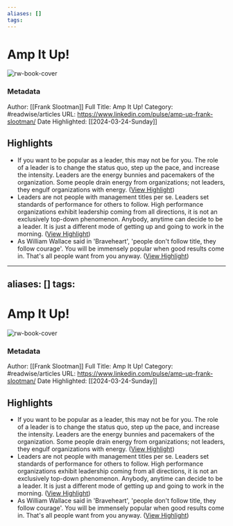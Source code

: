 ```yaml
---
aliases: []
tags:
---
```

# Amp It Up!

![rw-book-cover](https://media.licdn.com/dms/image/C5612AQF5oQOlaqtPbg/article-cover_image-shrink_720_1280/0/1527514563772?e=2147483647&v=beta&t=eSFUP_ZtnVdEe8AJ597VYiFZURRhqLp9dh9wip5MLrA)
### Metadata
Author: [[Frank Slootman]]
Full Title: Amp It Up!
Category: #readwise/articles
URL: https://www.linkedin.com/pulse/amp-up-frank-slootman/
Date Highlighted: [[2024-03-24-Sunday]]

## Highlights
- If you want to be popular as a leader, this may not be for you. The role of a leader is to change the status quo, step up the pace, and increase the intensity. Leaders are the energy bunnies and pacemakers of the organization. Some people drain energy from organizations; not leaders, they engulf organizations with energy. ([View Highlight](https://read.readwise.io/read/01hsrmatzaw2t52t4dv1kh3wct))
- Leaders are not people with management titles per se. Leaders set standards of performance for others to follow. High performance organizations exhibit leadership coming from all directions, it is not an exclusively top-down phenomenon. Anybody, anytime can decide to be a leader. It is just a different mode of getting up and going to work in the morning. ([View Highlight](https://read.readwise.io/read/01hsrnasfvp0cmjk580hrydbbg))
- As William Wallace said in 'Braveheart', 'people don't follow title, they follow courage'. You will be immensely popular when good results come in. That's all people want from you anyway. ([View Highlight](https://read.readwise.io/read/01hsrna4349x809zw4wg759kcd))
---
aliases: []
tags:
---
# Amp It Up!

![rw-book-cover](https://readwise-assets.s3.amazonaws.com/media/uploaded_book_covers/profile_200658/1527514563772)
### Metadata
Author: [[Frank Slootman]]
Full Title: Amp It Up!
Category: #readwise/articles
URL: https://www.linkedin.com/pulse/amp-up-frank-slootman/
Date Highlighted: [[2024-03-24-Sunday]]

## Highlights
- If you want to be popular as a leader, this may not be for you. The role of a leader is to change the status quo, step up the pace, and increase the intensity. Leaders are the energy bunnies and pacemakers of the organization. Some people drain energy from organizations; not leaders, they engulf organizations with energy. ([View Highlight](https://read.readwise.io/read/01hsrmatzaw2t52t4dv1kh3wct))
- Leaders are not people with management titles per se. Leaders set standards of performance for others to follow. High performance organizations exhibit leadership coming from all directions, it is not an exclusively top-down phenomenon. Anybody, anytime can decide to be a leader. It is just a different mode of getting up and going to work in the morning. ([View Highlight](https://read.readwise.io/read/01hsrnasfvp0cmjk580hrydbbg))
- As William Wallace said in 'Braveheart', 'people don't follow title, they follow courage'. You will be immensely popular when good results come in. That's all people want from you anyway. ([View Highlight](https://read.readwise.io/read/01hsrna4349x809zw4wg759kcd))

